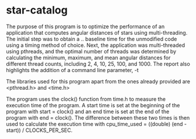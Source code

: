 # star-catalog

The purpose of this program is to optimize the performance of an application
that computes angular distances of stars using multi-threading. The initial step was to obtain a .. baseline time for the unmodified code using a timing method of choice. Next, the application was multi-threaded using pthreads, and the optimal number of threads was determined by calculating the minimum, maximum, and mean angular distances for different thread counts, including 2, 4, 10, 25, 100, and 1000. The report also highlights the addition of a command line parameter, -t

The libraries used for this program apart from the ones already provided are <pthread.h>
and <time.h>

The program uses the clock() function from time.h to measure the execution time of the
program. A start time is set at the beginning of the program with start = clock() and an end
time is set at the end of the program with end = clock(). The difference between these two
times is then used to calculate the execution time with cpu_time_used = ((double) (end -
start)) / CLOCKS_PER_SEC.
